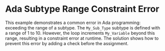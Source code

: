 # Ada Subtype Range Constraint Error
This example demonstrates a common error in Ada programming: exceeding the range of a subtype.  The `My_Sub_Type` subtype is defined with a range of 1 to 10. However, the loop increments `My_Variable` beyond this range, resulting in a constraint error at runtime.  The solution shows how to prevent this error by adding a check before the assignment.